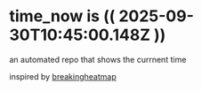 # time_now is (( 2025-09-30T10:45:00.148Z ))

an automated repo that shows the currnent time

inspired by [breakingheatmap](https://github.com/breakingheatmap/breakingheatmap)